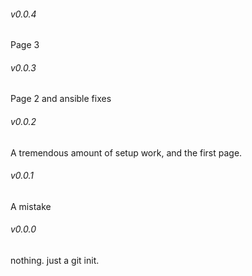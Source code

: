 ###### v0.0.4
Page 3

###### v0.0.3
Page 2 and ansible fixes

###### v0.0.2
A tremendous amount of setup work, and the first page.

###### v0.0.1
A mistake

###### v0.0.0
nothing. just a git init.